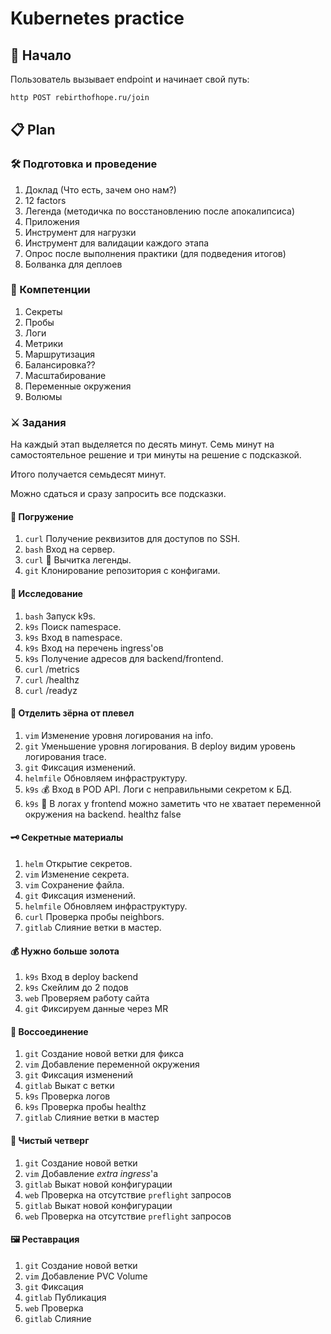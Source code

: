 # Kubernetes practice

## 🚀 Начало

Пользователь вызывает endpoint и начинает свой путь:

```bash
http POST rebirthofhope.ru/join
```

## 📋 Plan

### 🛠️ Подготовка и проведение

1. Доклад (Что есть, зачем оно нам?)
1. 12 factors
1. Легенда (методичка по восстановлению после апокалипсиса)
1. Приложения
1. Инструмент для нагрузки
1. Инструмент для валидации каждого этапа
1. Опрос после выполнения практики (для подведения итогов)
1. Болванка для деплоев

### 🧠 Компетенции

1. Секреты
1. Пробы
1. Логи
1. Метрики
1. Маршрутизация
1. Балансировка??
1. Масштабирование
1. Переменные окружения
1. Волюмы

### ⚔️ Задания

На каждый этап выделяется по десять минут.
Семь минут на самостоятельное решение и три минуты на решение с подсказкой.

Итого получается семьдесят минут.

Можно сдаться и сразу запросить все подсказки.

#### 🤿 Погружение

1. `curl` Получение реквизитов для доступов по SSH.
1. `bash` Вход на сервер.
1. `curl` 🎯 Вычитка легенды.
1. `git` Клонирование репозитория с конфигами.

#### 🥸 Исследование

1. `bash` Запуск k9s.
1. `k9s` Поиск namespace.
1. `k9s` Вход в namespace.
1. `k9s` Вход на перечень ingress'ов
1. `k9s` Получение адресов для backend/frontend.
1. `curl` /metrics
1. `curl` /healthz
1. `curl` /readyz

#### 🌾 Отделить зёрна от плевел

1. `vim` Изменение уровня логирования на info.
1. `git` Уменьшение уровня логирования. В deploy видим уровень логирования trace.
1. `git` Фиксация изменений.
1. `helmfile` Обновляем инфраструктуру.
1. `k9s` 💰 Вход в POD API. Логи с неправильными секретом к БД.
1. `k9s` 🔗 В логах у frontend можно заметить что не хватает переменной окружения на backend. healthz false

#### 🗝️ Секретные материалы

1. `helm` Открытие секретов.
1. `vim` Изменение секрета.
1. `vim` Сохранение файла.
1. `git` Фиксация изменений.
1. `helmfile` Обновляем инфраструктуру.
1. `curl` Проверка пробы neighbors.
1. `gitlab` Слияние ветки в мастер.

#### 💰 Нужно больше золота

1. `k9s` Вход в deploy backend
1. `k9s` Скейлим до 2 подов
1. `web` Проверяем работу сайта
1. `git` Фиксируем данные через MR

#### 🔗 Воссоединение

1. `git` Создание новой ветки для фикса
1. `vim` Добавление переменной окружения
1. `git` Фиксация изменений
1. `gitlab` Выкат с ветки
1. `k9s` Проверка логов
1. `k9s` Проверка пробы healthz
1. `gitlab` Слияние ветки в мастер

#### 🧹 Чистый четверг

1. `git` Создание новой ветки
1. `vim` Добавление _extra ingress_'а
1. `gitlab` Выкат новой конфигурации
1. `web` Проверка на отсутствие `preflight` запросов
1. `gitlab` Выкат новой конфигурации
1. `web` Проверка на отсутствие `preflight` запросов

#### 🖼️ Реставрация

1. `git` Создание новой ветки
1. `vim` Добавление PVC Volume
1. `git` Фиксация
1. `gitlab` Публикация
1. `web` Проверка
1. `gitlab` Слияние
